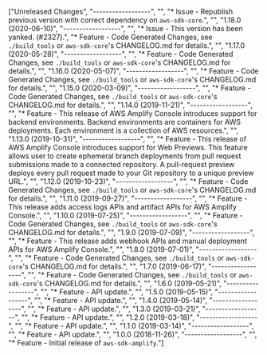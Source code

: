 ["Unreleased Changes", "------------------", "", "* Issue - Republish previous version with correct dependency on `aws-sdk-core`.", "", "1.18.0 (2020-06-10)", "------------------", "", "* Issue - This version has been yanked. (#2327).", "* Feature - Code Generated Changes, see `./build_tools` or `aws-sdk-core`'s CHANGELOG.md for details.", "", "1.17.0 (2020-05-28)", "------------------", "", "* Feature - Code Generated Changes, see `./build_tools` or `aws-sdk-core`'s CHANGELOG.md for details.", "", "1.16.0 (2020-05-07)", "------------------", "", "* Feature - Code Generated Changes, see `./build_tools` or `aws-sdk-core`'s CHANGELOG.md for details.", "", "1.15.0 (2020-03-09)", "------------------", "", "* Feature - Code Generated Changes, see `./build_tools` or `aws-sdk-core`'s CHANGELOG.md for details.", "", "1.14.0 (2019-11-21)", "------------------", "", "* Feature - This release of AWS Amplify Console introduces support for backend environments. Backend environments are containers for AWS deployments. Each environment is a collection of AWS resources.", "", "1.13.0 (2019-10-31)", "------------------", "", "* Feature - This release of AWS Amplify Console introduces support for Web Previews. This feature allows user to create ephemeral branch deployments from pull request submissions made to a connected repository.  A pull-request preview deploys every pull request made to your Git repository to a unique preview URL.", "", "1.12.0 (2019-10-23)", "------------------", "", "* Feature - Code Generated Changes, see `./build_tools` or `aws-sdk-core`'s CHANGELOG.md for details.", "", "1.11.0 (2019-09-27)", "------------------", "", "* Feature - This release adds access logs APIs and artifact APIs for AWS Amplify Console.", "", "1.10.0 (2019-07-25)", "------------------", "", "* Feature - Code Generated Changes, see `./build_tools` or `aws-sdk-core`'s CHANGELOG.md for details.", "", "1.9.0 (2019-07-09)", "------------------", "", "* Feature - This release adds webhook APIs and manual deployment APIs for AWS Amplify Console.", "", "1.8.0 (2019-07-01)", "------------------", "", "* Feature - Code Generated Changes, see `./build_tools` or `aws-sdk-core`'s CHANGELOG.md for details.", "", "1.7.0 (2019-06-17)", "------------------", "", "* Feature - Code Generated Changes, see `./build_tools` or `aws-sdk-core`'s CHANGELOG.md for details.", "", "1.6.0 (2019-05-21)", "------------------", "", "* Feature - API update.", "", "1.5.0 (2019-05-15)", "------------------", "", "* Feature - API update.", "", "1.4.0 (2019-05-14)", "------------------", "", "* Feature - API update.", "", "1.3.0 (2019-03-21)", "------------------", "", "* Feature - API update.", "", "1.2.0 (2019-03-18)", "------------------", "", "* Feature - API update.", "", "1.1.0 (2019-03-14)", "------------------", "", "* Feature - API update.", "", "1.0.0 (2018-11-26)", "------------------", "", "* Feature - Initial release of `aws-sdk-amplify`."]